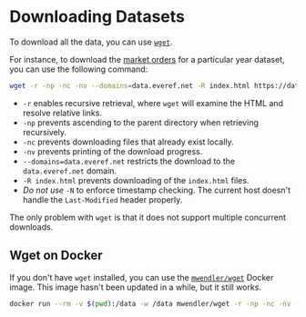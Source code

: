 # Downloading Datasets

To download all the data, you can use [`wget`](https://linux.die.net/man/1/wget).

For instance, to download the [market orders](market-orders.md) for a particular year dataset, you can use the following command:

```bash
wget -r -np -nc -nv --domains=data.everef.net -R index.html https://data.everef.net/market-orders/history/2023/
```

* `-r` enables recursive retrieval, where `wget` will examine the HTML and resolve relative links.
* `-np` prevents ascending to the parent directory when retrieving recursively.
* `-nc` prevents downloading files that already exist locally.
* `-nv` prevents printing of the download progress.
* `--domains=data.everef.net` restricts the download to the `data.everef.net` domain.
* `-R index.html` prevents downloading of the `index.html` files.
* _Do not use_ `-N` to enforce timestamp checking. The current host doesn't handle the `Last-Modified` header properly.

The only problem with `wget` is that it does not support multiple concurrent downloads.

## Wget on Docker

If you don't have `wget` installed, you can use the [`mwendler/wget`](https://hub.docker.com/r/mwendler/wget) Docker image.
This image hasn't been updated in a while, but it still works.
```bash
docker run --rm -v $(pwd):/data -w /data mwendler/wget -r -np -nc -nv --domains=data.everef.net -R index.html --no-check-certificate https://data.everef.net/market-orders/history/2023/
```
